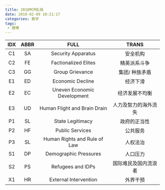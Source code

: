 ```yaml
---
title: 2018MCM乱搞
date: 2018-02-09 10:21:17
categories: 数学
tags:
 - 建模
---
```


| IDX | ABBR | FULL | TRANS |
|:---:|:----:|:----:|:-----:|
| C1 | SA | Security Apparatus | 安全机构 |
| C2 | FE | Factionalized Elites | 精英派系斗争 |
| C3 | GG | Group Grievance | 集团/ 种族矛盾 |
| E1 | ED | Economic Decline | 经济下滑 |
| E2 | EC | Uneven Economic Development | 经济发展不均衡 |
| E3 | UD | Human Flight and Brain Drain | 人力及智力的海外流失 |
| P1 | SL | State Legitimacy | 政府的正当性 |
| P2 | HF | Public Services | 公共服务 |
| P3 | SL | Human Rights and Rule of Law | 人权法治 |
| S1 | DP | Demographic Pressures | 人口压力 |
| S2 | PS | Refugees and IDPs | 国际难民及国内流浪者 |
| X1 | HR | External Intervention | 外界干预 |